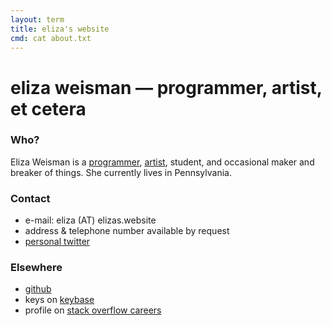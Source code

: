 ```yaml
---
layout: term
title: eliza's website
cmd: cat about.txt
---
```


eliza weisman &mdash; programmer, artist, et cetera
=============================================

### Who?

Eliza Weisman is a [programmer](/code), [artist](/portfolio), student, and occasional maker and breaker of things. She currently lives in Pennsylvania.

### Contact
+ e-mail: eliza (AT) elizas.website
+ address & telephone number available by request
+ <a class = "dir" href = "https://twitter.com/mycoliza">personal twitter</a>

### Elsewhere
+ <a class = "dir" href="https://github.com/hawkw">github</a>
+ keys on <a class = "dir" href="https://keybase.io/hawk">keybase</a>
+ profile on <a class = "dir" href="http://stackoverflow.com/story/eliza">stack overflow careers</a>
